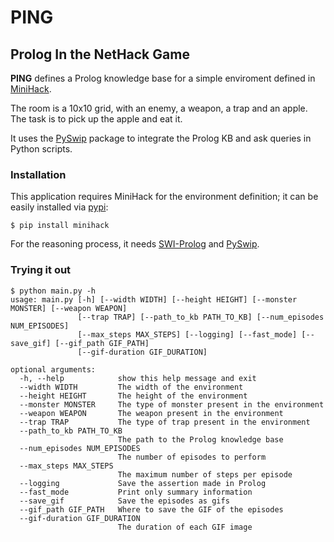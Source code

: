 # PING
## **P**rolog **I**n the **N**etHack **G**ame

**PING** defines a Prolog knowledge base for a simple enviroment defined in [MiniHack](https://minihack.readthedocs.io/en/latest/).

The room is a 10x10 grid, with an enemy, a weapon, a trap and an apple. The task is to pick up the apple and eat it.

It uses the [PySwip](https://github.com/yuce/pyswip) package to integrate the Prolog KB and ask queries in Python scripts.

### Installation
This application requires MiniHack for the environment definition; it can be easily installed via [pypi](https://pypi.org/project/minihack/):
```
$ pip install minihack
```

For the reasoning process, it needs [SWI-Prolog](https://www.swi-prolog.org/) and [PySwip](https://github.com/yuce/pyswip).

### Trying it out

```
$ python main.py -h
usage: main.py [-h] [--width WIDTH] [--height HEIGHT] [--monster MONSTER] [--weapon WEAPON]
               [--trap TRAP] [--path_to_kb PATH_TO_KB] [--num_episodes NUM_EPISODES]
               [--max_steps MAX_STEPS] [--logging] [--fast_mode] [--save_gif] [--gif_path GIF_PATH]
               [--gif-duration GIF_DURATION]

optional arguments:
  -h, --help            show this help message and exit
  --width WIDTH         The width of the environment
  --height HEIGHT       The height of the environment
  --monster MONSTER     The type of monster present in the environment
  --weapon WEAPON       The weapon present in the environment
  --trap TRAP           The type of trap present in the environment
  --path_to_kb PATH_TO_KB
                        The path to the Prolog knowledge base
  --num_episodes NUM_EPISODES
                        The number of episodes to perform
  --max_steps MAX_STEPS
                        The maximum number of steps per episode
  --logging             Save the assertion made in Prolog
  --fast_mode           Print only summary information
  --save_gif            Save the episodes as gifs
  --gif_path GIF_PATH   Where to save the GIF of the episodes
  --gif-duration GIF_DURATION
                        The duration of each GIF image
```
